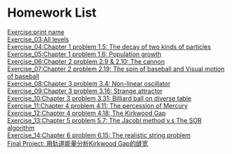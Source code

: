 # Homework List
[Exercise:print name](https://www.zybuluo.com/mdeditor#887764)<br>
[Exercise_03:All levels]()<br>
[Exercise_04:Chapter 1 problem 1.5: The decay of two kinds of particles]()<br>
[Exercise_05:Chapter 1 problem 1.6: Population growth]()<br>
[Exercise_06:Chapter 2 problem 2.9 & 2.10: The cannon]()<br>
[Exercise_07:Chapter 2 problem 2.19: The spin of baseball and Visual motion of baseball]()<br>
[Exercise_08:Chapter 3 problem 3.4: Non-linear oscillator]()<br>
[Exercise_09:Chapter 3 problem 3.16: Strange attractor]()<br>
[Exercise_10:Chapter 3 problem 3.31: Billiard ball on diverse table]()<br>
[Exercise_11:Chapter 4 problem 4.11: The percession of Mercury]()<br>
[Exercise_12:Chapter 4 problem 4.18: The Kirkwood Gap]()<br>
[Exercise_13:Chapter 5 problem 5.7: The Jacobi method v.s The SOR algorithm]()<br>
[Exercise_14:Chapter 6 problem 6.15: The realistic string problem]()<br>
[Final Project: 用轨道能量分析Kirkwood Gap的缝宽]()<br>
